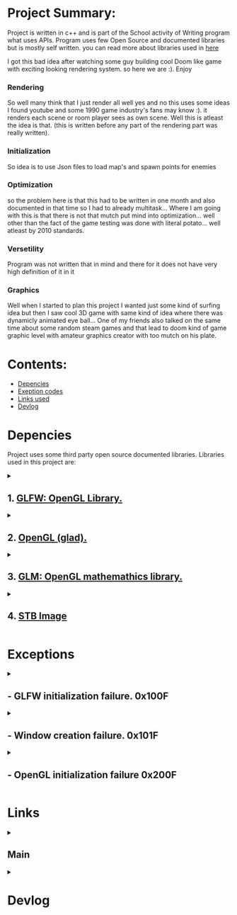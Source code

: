 

# Project Summary:


Project is written in c++ and is part of the School activity of Writing program what uses APIs. 
Program uses few Open Source and documented libraries but is mostly self written. you can read more about libraries used in [here](#Depencies)

I got this bad idea after watching some guy building cool Doom like game with exciting looking rendering system. so here we are :). Enjoy

### Rendering

So well many think that I just render all well yes and no this uses some ideas I found youtube and some 1990 game industry's fans may know :). it renders each scene or room player sees as own scene. Well this is atleast the idea is that. (this is written before any part of the rendering part was really written).

### Initialization

So idea is to use Json files to load map's and spawn points for enemies

### Optimization

so the problem here is that this had to be written in one month and also documented in that time so I had to already multitask... Where I am going with this is that there is not that mutch put mind into optimization... well other than the fact of the game testing was done with literal potato... well atleast by 2010 standards.

### Versetility 

Program was not written that in mind and there for it does not have very high definition of it in it

### Graphics

Well when I started to plan this project I wanted just some kind of surfing idea but then I saw cool 3D game with same kind of idea where there was dynamicly animated eye ball... One of my friends also talked on the same time about some random steam games and that lead to doom kind of game graphic level with amateur graphics creator with too mutch on his plate.

# Contents:

- [Depencies](#Depencies)
- [Exeption codes](#Exceptions)
- [Links used](#Links)
- [Devlog](#Devlog)

# Depencies 

Project uses some third party open source documented libraries. Libraries used in this project are:

<details>
<summary>

## 1. [GLFW: OpenGL Library.](https://www.glfw.org/)

</summary>

Funny according to google GLFW is a API itself but well it is only capable of creating windows and perform simple tasks... it won't impress
any one right? well in any case it is used as such in this program. only for creating and handling window and its call backs.

</details>

<details>
<summary>

## 2. [OpenGL (glad).](https://www.opengl.org/)

</summary>

So even tho it is linked to opengl's web page it is convienient to have some sort of loader for methods and functions behid the scenes...
And Well this does excactly it. Btw the real link to headers and other is [here](https://glad.dav1d.de/).

</details>

<details>
<summary>

## 3. [GLM: OpenGL mathemathics library.](https://github.com/g-truc/glm)
</summary>

You know it is such a pain to do a lot of work while you know there is some library what already does it and most likely better... Well her we are.

</details>

<details>
<summary>

## 4. [STB Image](https://github.com/nothings/stb/blob/master/stb_image.h)

</summary>

I know the page mentions something about security well... it was only one what I was familiar with already except SDL2 Image well I would have been needed to change GLFW to it and so on... so for the sake of this we use it like this.

</details>



# Exceptions


<details>
<Summary>

##  - GLFW initialization failure. 0x100F

</summary>

Exception is raised when ever program fails to initialize GLFW API. 

</details>
<details>
<Summary>

## - Window creation failure. 0x101F

</summary>

Exception is raiseed when ever program fails to create window.

</details>
<details>
<Summary>

## - OpenGL initialization failure 0x200F

</summary>

Exception is raised when ever program fails to load OpenGL methods.
</details>

# Links

<details>
<summary>

## Main

</summary>


<blockquote>

<details>
<summary>

### 1. [OpenGL documentation](https://www.opengl.org/)

</summary>

I Know someone would want to see chat gpt code... But you wont instead you see my horrible codee to be impressed
I actually feel sorry for you my boy

</details>
<details>
<summary>

### 2. [GLFW documentation](https://www.glfw.org/documentation)

</summary>

Well here is the documentation of OpenGL Window management API thingy...
it is used for managing windows and key callbacks Yay!

</details>



<details>
<summary>

## 3. [The OpenGL Mathematics (GLM) Library](https://web.engr.oregonstate.edu/~mjb/cs491/Handouts/GLM.1pp.pdf)

</summary>

It was pain to find documentation but here some sort of :)

</details>
</details>

<details>
<summary>

# Devlog

</summary>
 <blockquote>
<details>
<summary>

## 1. week

</summary>

<blockquote>
<details>
<summary>

### - Monday

</summary>

<blockquote>
I crashed to my newly created project and wasted 10 hours with random ass shit aka how IEEE 754 Single, half and double precision flaoting points work... Then I took hold of my self and created this wholesome Window with purple background

</details>
</details>